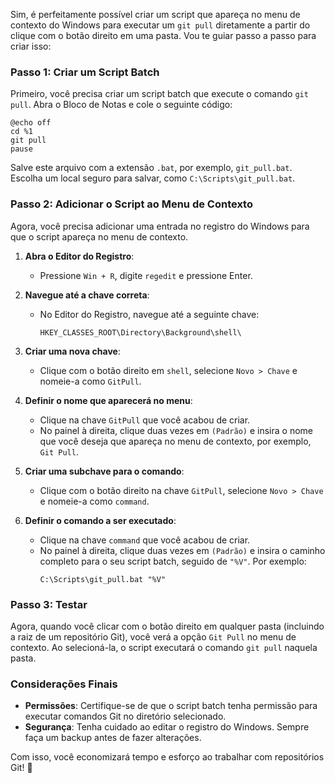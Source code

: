Sim, é perfeitamente possível criar um script que apareça no menu de contexto do Windows para executar um `git pull` diretamente a partir do clique com o botão direito em uma pasta. Vou te guiar passo a passo para criar isso:

### Passo 1: Criar um Script Batch
Primeiro, você precisa criar um script batch que execute o comando `git pull`. Abra o Bloco de Notas e cole o seguinte código:

```batch
@echo off
cd %1
git pull
pause
```

Salve este arquivo com a extensão `.bat`, por exemplo, `git_pull.bat`. Escolha um local seguro para salvar, como `C:\Scripts\git_pull.bat`.

### Passo 2: Adicionar o Script ao Menu de Contexto
Agora, você precisa adicionar uma entrada no registro do Windows para que o script apareça no menu de contexto.

1. **Abra o Editor do Registro**:
   - Pressione `Win + R`, digite `regedit` e pressione Enter.

2. **Navegue até a chave correta**:
   - No Editor do Registro, navegue até a seguinte chave:
     ```
     HKEY_CLASSES_ROOT\Directory\Background\shell\
     ```

3. **Criar uma nova chave**:
   - Clique com o botão direito em `shell`, selecione `Novo > Chave` e nomeie-a como `GitPull`.

4. **Definir o nome que aparecerá no menu**:
   - Clique na chave `GitPull` que você acabou de criar.
   - No painel à direita, clique duas vezes em `(Padrão)` e insira o nome que você deseja que apareça no menu de contexto, por exemplo, `Git Pull`.

5. **Criar uma subchave para o comando**:
   - Clique com o botão direito na chave `GitPull`, selecione `Novo > Chave` e nomeie-a como `command`.

6. **Definir o comando a ser executado**:
   - Clique na chave `command` que você acabou de criar.
   - No painel à direita, clique duas vezes em `(Padrão)` e insira o caminho completo para o seu script batch, seguido de `"%V"`. Por exemplo:
     ```
     C:\Scripts\git_pull.bat "%V"
     ```

### Passo 3: Testar
Agora, quando você clicar com o botão direito em qualquer pasta (incluindo a raiz de um repositório Git), você verá a opção `Git Pull` no menu de contexto. Ao selecioná-la, o script executará o comando `git pull` naquela pasta.

### Considerações Finais
- **Permissões**: Certifique-se de que o script batch tenha permissão para executar comandos Git no diretório selecionado.
- **Segurança**: Tenha cuidado ao editar o registro do Windows. Sempre faça um backup antes de fazer alterações.

Com isso, você economizará tempo e esforço ao trabalhar com repositórios Git! 🚀